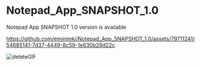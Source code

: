 # Notepad_App_SNAPSHOT_1.0
Notepad App SNAPSHOT 1.0 version is available 


https://github.com/eminimki/Notepad_App_SNAPSHOT_1.0/assets/79711241/54685141-7d37-4449-8c59-1e630b29d22c


![deleteGIF](https://github.com/eminimki/Notepad_App_SNAPSHOT_1.0/assets/79711241/dbfcb7ea-61fb-49ba-a5b2-9b189a5086cb)
